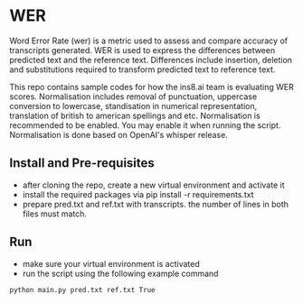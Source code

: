 # WER

Word Error Rate (wer) is a metric used to assess and compare accuracy of transcripts generated.
WER is used to express the differences between predicted text and the reference text.
Differences include insertion, deletion and substitutions required to transform predicted text to reference text. 


This repo contains sample codes for how the ins8.ai team is evaluating WER scores.
Normalisation includes removal of punctuation, uppercase conversion to lowercase, standisation in numerical representation, translation of british to american spellings and etc. Normalisation is recommended to be enabled. You may enable it when running the script.
Normalisation is done based on OpenAI's whisper release.


## Install and Pre-requisites

- after cloning the repo, create a new virtual environment and activate it
- install the required packages via pip install -r requirements.txt
- prepare pred.txt and ref.txt with transcripts. the number of lines in both files must match.


## Run

- make sure your virtual environment is activated
- run the script using the following example command

``` python main.py pred.txt ref.txt True ```


